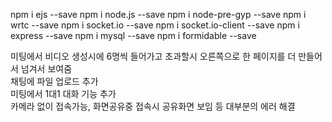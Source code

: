 npm i ejs --save
npm i node.js --save
npm i node-pre-gyp --save
npm i wrtc --save
npm i socket.io --save
npm i socket.io-client --save
npm i express --save
npm i mysql --save
npm i formidable --save    
    
미팅에서 비디오 생성시에 6명씩 들어가고 초과할시 오른쪽으로 한 페이지를 더 만들어서 넘겨서 보여줌   
채팅에 파일 업로드 추가   
미팅에서 1대1 대화 기능 추가   
카메라 없이 접속가능, 화면공유중 접속시 공유화면 보임 등 대부분의 에러 해결   

